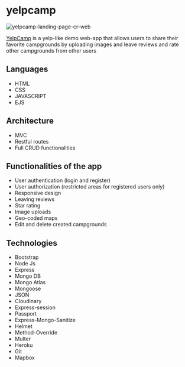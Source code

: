 # yelpcamp
![yelpcamp-landing-page-cr-web](https://user-images.githubusercontent.com/71079290/162641745-8cc11b46-2671-45f5-baf7-54f2ca8db06c.jpg)

[YelpCamp](https://still-basin-42216.herokuapp.com/) is a yelp-like demo web-app that allows users to share their favorite campgrounds by uploading images and leave reviews and rate other campgrounds from other users

## Languages
- HTML
- CSS
- JAVASCRIPT
- EJS

## Architecture
- MVC
- Restful routes
- Full CRUD functionalities


## Functionalities of the app
- User authentication (login and register)
- User authorization (restricted areas for registered users only)
- Responsive design
- Leaving reviews
- Star rating
- Image uploads
- Geo-coded maps 
- Edit and delete created campgrounds

## Technologies
- Bootstrap
- Node Js
- Express
- Mongo DB
- Mongo Atlas
- Mongoose
- JSON
- Cloudinary
- Express-session
- Passport
- Express-Mongo-Sanitize
- Helmet
- Method-Override
- Multer
- Heroku
- Git
- Mapbox
